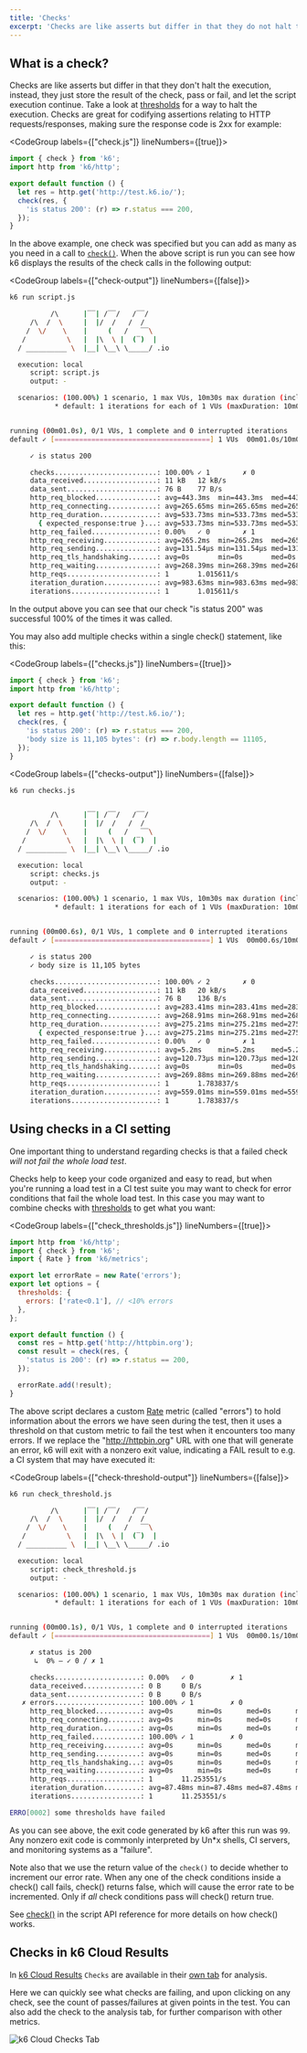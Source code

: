 ```yaml
---
title: 'Checks'
excerpt: 'Checks are like asserts but differ in that they do not halt the execution, instead, they just store the result of the check, pass or fail, and let the script execution continue.'
---
```


## What is a check?

Checks are like asserts but differ in that they don't halt the execution, instead, they just
store the result of the check, pass or fail, and let the script execution continue. Take a look at
[thresholds](/using-k6/thresholds) for a way to halt the execution. Checks are great for
codifying assertions relating to HTTP requests/responses, making sure the response code is 2xx
for example:

<CodeGroup labels={["check.js"]} lineNumbers={[true]}>

```javascript
import { check } from 'k6';
import http from 'k6/http';

export default function () {
  let res = http.get('http://test.k6.io/');
  check(res, {
    'is status 200': (r) => r.status === 200,
  });
}
```

</CodeGroup>

In the above example, one check was specified but you can add as many as you need in a call to
[`check()`](/javascript-api/k6/check-val-sets-tags). When the above script is run you can see
how k6 displays the results of the check calls in the following output:

<CodeGroup labels={["check-output"]} lineNumbers={[false]}>

```bash
k6 run script.js

          /\      |‾‾| /‾‾/   /‾‾/
     /\  /  \     |  |/  /   /  /
    /  \/    \    |     (   /   ‾‾\
   /          \   |  |\  \ |  (‾)  |
  / __________ \  |__| \__\ \_____/ .io

  execution: local
     script: script.js
     output: -

  scenarios: (100.00%) 1 scenario, 1 max VUs, 10m30s max duration (incl. graceful stop):
           * default: 1 iterations for each of 1 VUs (maxDuration: 10m0s, gracefulStop: 30s)


running (00m01.0s), 0/1 VUs, 1 complete and 0 interrupted iterations
default ✓ [======================================] 1 VUs  00m01.0s/10m0s  1/1 iters, 1 per VU

     ✓ is status 200

     checks.........................: 100.00% ✓ 1        ✗ 0
     data_received..................: 11 kB   12 kB/s
     data_sent......................: 76 B    77 B/s
     http_req_blocked...............: avg=443.3ms  min=443.3ms  med=443.3ms  max=443.3ms  p(90)=443.3ms  p(95)=443.3ms
     http_req_connecting............: avg=265.65ms min=265.65ms med=265.65ms max=265.65ms p(90)=265.65ms p(95)=265.65ms
     http_req_duration..............: avg=533.73ms min=533.73ms med=533.73ms max=533.73ms p(90)=533.73ms p(95)=533.73ms
       { expected_response:true }...: avg=533.73ms min=533.73ms med=533.73ms max=533.73ms p(90)=533.73ms p(95)=533.73ms
     http_req_failed................: 0.00%   ✓ 0        ✗ 1
     http_req_receiving.............: avg=265.2ms  min=265.2ms  med=265.2ms  max=265.2ms  p(90)=265.2ms  p(95)=265.2ms
     http_req_sending...............: avg=131.54µs min=131.54µs med=131.54µs max=131.54µs p(90)=131.54µs p(95)=131.54µs
     http_req_tls_handshaking.......: avg=0s       min=0s       med=0s       max=0s       p(90)=0s       p(95)=0s
     http_req_waiting...............: avg=268.39ms min=268.39ms med=268.39ms max=268.39ms p(90)=268.39ms p(95)=268.39ms
     http_reqs......................: 1       1.015611/s
     iteration_duration.............: avg=983.63ms min=983.63ms med=983.63ms max=983.63ms p(90)=983.63ms p(95)=983.63ms
     iterations.....................: 1       1.015611/s
```

</CodeGroup>

In the output above you can see that our check "is status 200" was successful 100% of the times it was called.

You may also add multiple checks within a single check() statement, like this:

<CodeGroup labels={["checks.js"]} lineNumbers={[true]}>

```javascript
import { check } from 'k6';
import http from 'k6/http';

export default function () {
  let res = http.get('http://test.k6.io/');
  check(res, {
    'is status 200': (r) => r.status === 200,
    'body size is 11,105 bytes': (r) => r.body.length == 11105,
  });
}
```

</CodeGroup>

<CodeGroup labels={["checks-output"]} lineNumbers={[false]}>

```bash
k6 run checks.js


          /\      |‾‾| /‾‾/   /‾‾/
     /\  /  \     |  |/  /   /  /
    /  \/    \    |     (   /   ‾‾\
   /          \   |  |\  \ |  (‾)  |
  / __________ \  |__| \__\ \_____/ .io

  execution: local
     script: checks.js
     output: -

  scenarios: (100.00%) 1 scenario, 1 max VUs, 10m30s max duration (incl. graceful stop):
           * default: 1 iterations for each of 1 VUs (maxDuration: 10m0s, gracefulStop: 30s)


running (00m00.6s), 0/1 VUs, 1 complete and 0 interrupted iterations
default ✓ [======================================] 1 VUs  00m00.6s/10m0s  1/1 iters, 1 per VU

     ✓ is status 200
     ✓ body size is 11,105 bytes

     checks.........................: 100.00% ✓ 2        ✗ 0
     data_received..................: 11 kB   20 kB/s
     data_sent......................: 76 B    136 B/s
     http_req_blocked...............: avg=283.41ms min=283.41ms med=283.41ms max=283.41ms p(90)=283.41ms p(95)=283.41ms
     http_req_connecting............: avg=268.91ms min=268.91ms med=268.91ms max=268.91ms p(90)=268.91ms p(95)=268.91ms
     http_req_duration..............: avg=275.21ms min=275.21ms med=275.21ms max=275.21ms p(90)=275.21ms p(95)=275.21ms
       { expected_response:true }...: avg=275.21ms min=275.21ms med=275.21ms max=275.21ms p(90)=275.21ms p(95)=275.21ms
     http_req_failed................: 0.00%   ✓ 0        ✗ 1
     http_req_receiving.............: avg=5.2ms    min=5.2ms    med=5.2ms    max=5.2ms    p(90)=5.2ms    p(95)=5.2ms
     http_req_sending...............: avg=120.73µs min=120.73µs med=120.73µs max=120.73µs p(90)=120.73µs p(95)=120.73µs
     http_req_tls_handshaking.......: avg=0s       min=0s       med=0s       max=0s       p(90)=0s       p(95)=0s
     http_req_waiting...............: avg=269.88ms min=269.88ms med=269.88ms max=269.88ms p(90)=269.88ms p(95)=269.88ms
     http_reqs......................: 1       1.783837/s
     iteration_duration.............: avg=559.01ms min=559.01ms med=559.01ms max=559.01ms p(90)=559.01ms p(95)=559.01ms
     iterations.....................: 1       1.783837/s
```

</CodeGroup>

## Using checks in a CI setting

One important thing to understand regarding checks is that a failed check _will not fail the whole
load test_.

Checks help to keep your code organized and easy to read, but when you're running a load test in
a CI test suite you may want to check for error conditions that fail the whole load test. In this
case you may want to combine checks with [thresholds](/using-k6/thresholds) to
get what you want:

<CodeGroup labels={["check_thresholds.js"]} lineNumbers={[true]}>

```javascript
import http from 'k6/http';
import { check } from 'k6';
import { Rate } from 'k6/metrics';

export let errorRate = new Rate('errors');
export let options = {
  thresholds: {
    errors: ['rate<0.1'], // <10% errors
  },
};

export default function () {
  const res = http.get('http://httpbin.org');
  const result = check(res, {
    'status is 200': (r) => r.status == 200,
  });

  errorRate.add(!result);
}
```

</CodeGroup>

The above script declares a custom [Rate](/javascript-api/k6-metrics/rate)
metric (called "errors") to hold information about the errors we have seen during the test, then
it uses a threshold on that custom metric to fail the test when it encounters too many errors.
If we replace the "http://httpbin.org" URL with one that will generate an error, k6 will exit with
a nonzero exit value, indicating a FAIL result to e.g. a CI system that may have executed it:

<CodeGroup labels={["check-threshold-output"]} lineNumbers={[false]}>

```bash
k6 run check_threshold.js

          /\      |‾‾| /‾‾/   /‾‾/
     /\  /  \     |  |/  /   /  /
    /  \/    \    |     (   /   ‾‾\
   /          \   |  |\  \ |  (‾)  |
  / __________ \  |__| \__\ \_____/ .io

  execution: local
     script: check_threshold.js
     output: -

  scenarios: (100.00%) 1 scenario, 1 max VUs, 10m30s max duration (incl. graceful stop):
           * default: 1 iterations for each of 1 VUs (maxDuration: 10m0s, gracefulStop: 30s)


running (00m00.1s), 0/1 VUs, 1 complete and 0 interrupted iterations
default ✓ [======================================] 1 VUs  00m00.1s/10m0s  1/1 iters, 1 per VU

     ✗ status is 200
      ↳  0% — ✓ 0 / ✗ 1

     checks.....................: 0.00%   ✓ 0         ✗ 1
     data_received..............: 0 B     0 B/s
     data_sent..................: 0 B     0 B/s
   ✗ errors.....................: 100.00% ✓ 1         ✗ 0
     http_req_blocked...........: avg=0s      min=0s      med=0s      max=0s      p(90)=0s      p(95)=0s
     http_req_connecting........: avg=0s      min=0s      med=0s      max=0s      p(90)=0s      p(95)=0s
     http_req_duration..........: avg=0s      min=0s      med=0s      max=0s      p(90)=0s      p(95)=0s
     http_req_failed............: 100.00% ✓ 1         ✗ 0
     http_req_receiving.........: avg=0s      min=0s      med=0s      max=0s      p(90)=0s      p(95)=0s
     http_req_sending...........: avg=0s      min=0s      med=0s      max=0s      p(90)=0s      p(95)=0s
     http_req_tls_handshaking...: avg=0s      min=0s      med=0s      max=0s      p(90)=0s      p(95)=0s
     http_req_waiting...........: avg=0s      min=0s      med=0s      max=0s      p(90)=0s      p(95)=0s
     http_reqs..................: 1       11.253551/s
     iteration_duration.........: avg=87.48ms min=87.48ms med=87.48ms max=87.48ms p(90)=87.48ms p(95)=87.48ms
     iterations.................: 1       11.253551/s

ERRO[0002] some thresholds have failed
```

</CodeGroup>

As you can see above, the exit code generated by k6 after this run was `99`. Any nonzero exit code
is commonly interpreted by Un\*x shells, CI servers, and monitoring systems as a "failure".

Note also that we use the return value of the `check()` to decide whether to increment our error rate.
When any one of the check conditions inside a check() call fails, check() returns false, which will cause
the error rate to be incremented. Only if _all_ check conditions pass will check() return true.

See [check()](/javascript-api/k6/check-val-sets-tags) in the script API reference for
more details on how check() works.

## Checks in k6 Cloud Results

In [k6 Cloud Results](/cloud/analyzing-results/overview) `Checks` are available in their [own tab](/cloud/analyzing-results/checks-tab) for analysis.

Here we can quickly see what checks are failing, and upon clicking on any check, see the count of passes/failures
at given points in the test. You can also add the check to the analysis tab, for further comparison with other metrics.

![k6 Cloud Checks Tab](./images/Checks/cloud-insights-checks-tab.png)
